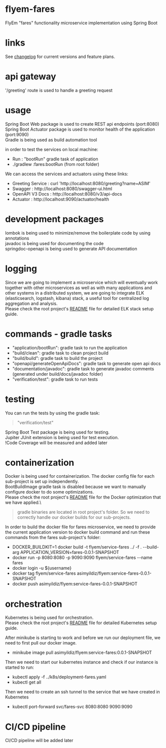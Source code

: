 # flyem-fares
FlyEm "fares" functionality microservice implementation using Spring Boot

# links
See [changelog](./CHANGELOG.md) for current versions and feature plans.

# api gateway
'/greeting' route is used to handle a greeting request

# usage
Spring Boot Web package is used to create REST api endpoints (port:8080)\
Spring Boot Actuator package is used to monitor health of the application (port:9090)\
Gradle is being used as build automation tool

in order to test the services on local machine:
- Run : "bootRun" gradle task of application 
- ./gradlew :fares:bootRun  (from root folder)

We can access the services and actuators using these links:
- Greeting Service : curl 'http://localhost:8080/greeting?name=ASIM'
- Swagger : http://localhost:8080/swagger-ui.html
- OpenAPI V3 Docs : http://localhost:8080/v3/api-docs
- Actuator : http://localhost:9090/actuator/health

# development packages
lombok is being used to minimize/remove the boilerplate code by using annotations\
javadoc is being used for documenting the code\
springdoc-openapi is being used to generate API documentation

# logging
Since we are going to implement a microservice which will eventually work together with other microservices 
as well as with many applications and other systems in a distributed system, we are going to integrate 
ELK (elasticsearch, logstash, kibana) stack, a useful tool for centralized log aggregation and analysis.\
Please check the root project's [README](../README.md) file for detailed ELK stack setup guide.

# commands - gradle tasks
- "application/bootRun": gradle task to run the application
- "build/clean": gradle task to clean project build
- "build/build": gradle task to build the project
- "openapi/generateOpenApiDocs": gradle task to generate open api docs
- "documentation/javadoc": gradle task to generate javadoc comments (generated under build/docs/javadoc folder)
- "verification/test": gradle task to run tests 

# testing
You can run the tests by using the gradle task:
> "verification/test"

Spring Boot Test package is being used for testing.\
Jupiter JUnit extension is being used for test execution.\
!Code Coverage will be measured and added later

# containerization
Docker is being used for containerization. The docker config file for each sub-project is set up independently.\
BootBuildImage gradle task is disabled because we want to manually configure docker to do some optimizations.\
Please check the root project's [README](../README.md) file for the Docker optimization that we have applied.\

> gradle binaries are located in root project's folder. So we need to correctly handle our docker builds for our sub-projects.

In order to build the docker file for fares microservice, we need to provide the current application version to docker build command and run these commands from the fares sub-project's folder:
- DOCKER_BUILDKIT=1 docker build -t flyem/service-fares ../ -f . --build-arg APPLICATION_VERSION=fares-0.0.1-SNAPSHOT
- docker run -p 8080:8080 -p 9090:9090 flyem/service-fares --name fares
- docker login -u ${username}
- docker tag flyem/service-fares asimyildiz/flyem:service-fares-0.0.1-SNAPSHOT
- docker push asimyildiz/flyem:service-fares-0.0.1-SNAPSHOT

# orchestration
Kubernetes is being used for orchestration.\
Please check the root project's [README](../README.md) file for detailed Kubernetes setup guide.

After minikube is starting to work and before we run our deployment file, we need to first pull our docker image.
- minikube image pull asimyildiz/flyem:service-fares:0.0.1-SNAPSHOT

Then we need to start our kubernetes instance and check if our instance is started to run:
- kubectl apply -f ../k8s/deployment-fares.yaml
- kubectl get all

Then we need to create an ssh tunnel to the service that we have created in Kubernetes
- kubectl port-forward svc/fares-svc 8080:8080 9090:9090

# CI/CD pipeline
CI/CD pipeline will be added later
